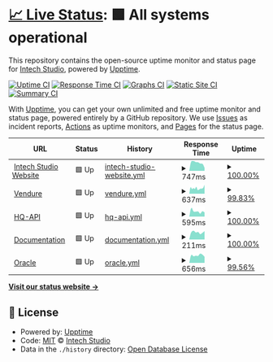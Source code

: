 # [📈 Live Status](https://intechstudio.github.io/uptime): <!--live status--> **🟩 All systems operational**

This repository contains the open-source uptime monitor and status page for [Intech Studio](https://intech.studio), powered by [Upptime](https://github.com/upptime/upptime).

[![Uptime CI](https://github.com/intechstudio/uptime/workflows/Uptime%20CI/badge.svg)](https://github.com/intechstudio/uptime/actions?query=workflow%3A%22Uptime+CI%22)
[![Response Time CI](https://github.com/intechstudio/uptime/workflows/Response%20Time%20CI/badge.svg)](https://github.com/intechstudio/uptime/actions?query=workflow%3A%22Response+Time+CI%22)
[![Graphs CI](https://github.com/intechstudio/uptime/workflows/Graphs%20CI/badge.svg)](https://github.com/intechstudio/uptime/actions?query=workflow%3A%22Graphs+CI%22)
[![Static Site CI](https://github.com/intechstudio/uptime/workflows/Static%20Site%20CI/badge.svg)](https://github.com/intechstudio/uptime/actions?query=workflow%3A%22Static+Site+CI%22)
[![Summary CI](https://github.com/intechstudio/uptime/workflows/Summary%20CI/badge.svg)](https://github.com/intechstudio/uptime/actions?query=workflow%3A%22Summary+CI%22)

With [Upptime](https://upptime.js.org), you can get your own unlimited and free uptime monitor and status page, powered entirely by a GitHub repository. We use [Issues](https://github.com/intechstudio/uptime/issues) as incident reports, [Actions](https://github.com/intechstudio/uptime/actions) as uptime monitors, and [Pages](https://intechstudio.github.io/uptime) for the status page.

<!--start: status pages-->
<!-- This summary is generated by Upptime (https://github.com/upptime/upptime) -->
<!-- Do not edit this manually, your changes will be overwritten -->
<!-- prettier-ignore -->
| URL | Status | History | Response Time | Uptime |
| --- | ------ | ------- | ------------- | ------ |
| <img alt="" src="https://icons.duckduckgo.com/ip3/intech.studio.ico" height="13"> [Intech Studio Website](https://intech.studio/health) | 🟩 Up | [intech-studio-website.yml](https://github.com/intechstudio/uptime/commits/HEAD/history/intech-studio-website.yml) | <details><summary><img alt="Response time graph" src="./graphs/intech-studio-website/response-time-week.png" height="20"> 747ms</summary><br><a href="https://intechstudio.github.io/uptime/history/intech-studio-website"><img alt="Response time 716" src="https://img.shields.io/endpoint?url=https%3A%2F%2Fraw.githubusercontent.com%2Fintechstudio%2Fuptime%2FHEAD%2Fapi%2Fintech-studio-website%2Fresponse-time.json"></a><br><a href="https://intechstudio.github.io/uptime/history/intech-studio-website"><img alt="24-hour response time 282" src="https://img.shields.io/endpoint?url=https%3A%2F%2Fraw.githubusercontent.com%2Fintechstudio%2Fuptime%2FHEAD%2Fapi%2Fintech-studio-website%2Fresponse-time-day.json"></a><br><a href="https://intechstudio.github.io/uptime/history/intech-studio-website"><img alt="7-day response time 747" src="https://img.shields.io/endpoint?url=https%3A%2F%2Fraw.githubusercontent.com%2Fintechstudio%2Fuptime%2FHEAD%2Fapi%2Fintech-studio-website%2Fresponse-time-week.json"></a><br><a href="https://intechstudio.github.io/uptime/history/intech-studio-website"><img alt="30-day response time 684" src="https://img.shields.io/endpoint?url=https%3A%2F%2Fraw.githubusercontent.com%2Fintechstudio%2Fuptime%2FHEAD%2Fapi%2Fintech-studio-website%2Fresponse-time-month.json"></a><br><a href="https://intechstudio.github.io/uptime/history/intech-studio-website"><img alt="1-year response time 716" src="https://img.shields.io/endpoint?url=https%3A%2F%2Fraw.githubusercontent.com%2Fintechstudio%2Fuptime%2FHEAD%2Fapi%2Fintech-studio-website%2Fresponse-time-year.json"></a></details> | <details><summary><a href="https://intechstudio.github.io/uptime/history/intech-studio-website">100.00%</a></summary><a href="https://intechstudio.github.io/uptime/history/intech-studio-website"><img alt="All-time uptime 99.98%" src="https://img.shields.io/endpoint?url=https%3A%2F%2Fraw.githubusercontent.com%2Fintechstudio%2Fuptime%2FHEAD%2Fapi%2Fintech-studio-website%2Fuptime.json"></a><br><a href="https://intechstudio.github.io/uptime/history/intech-studio-website"><img alt="24-hour uptime 100.00%" src="https://img.shields.io/endpoint?url=https%3A%2F%2Fraw.githubusercontent.com%2Fintechstudio%2Fuptime%2FHEAD%2Fapi%2Fintech-studio-website%2Fuptime-day.json"></a><br><a href="https://intechstudio.github.io/uptime/history/intech-studio-website"><img alt="7-day uptime 100.00%" src="https://img.shields.io/endpoint?url=https%3A%2F%2Fraw.githubusercontent.com%2Fintechstudio%2Fuptime%2FHEAD%2Fapi%2Fintech-studio-website%2Fuptime-week.json"></a><br><a href="https://intechstudio.github.io/uptime/history/intech-studio-website"><img alt="30-day uptime 100.00%" src="https://img.shields.io/endpoint?url=https%3A%2F%2Fraw.githubusercontent.com%2Fintechstudio%2Fuptime%2FHEAD%2Fapi%2Fintech-studio-website%2Fuptime-month.json"></a><br><a href="https://intechstudio.github.io/uptime/history/intech-studio-website"><img alt="1-year uptime 99.98%" src="https://img.shields.io/endpoint?url=https%3A%2F%2Fraw.githubusercontent.com%2Fintechstudio%2Fuptime%2FHEAD%2Fapi%2Fintech-studio-website%2Fuptime-year.json"></a></details>
| <img alt="" src="https://icons.duckduckgo.com/ip3/vendure.intech.studio.ico" height="13"> [Vendure](https://vendure.intech.studio/health) | 🟩 Up | [vendure.yml](https://github.com/intechstudio/uptime/commits/HEAD/history/vendure.yml) | <details><summary><img alt="Response time graph" src="./graphs/vendure/response-time-week.png" height="20"> 637ms</summary><br><a href="https://intechstudio.github.io/uptime/history/vendure"><img alt="Response time 588" src="https://img.shields.io/endpoint?url=https%3A%2F%2Fraw.githubusercontent.com%2Fintechstudio%2Fuptime%2FHEAD%2Fapi%2Fvendure%2Fresponse-time.json"></a><br><a href="https://intechstudio.github.io/uptime/history/vendure"><img alt="24-hour response time 1023" src="https://img.shields.io/endpoint?url=https%3A%2F%2Fraw.githubusercontent.com%2Fintechstudio%2Fuptime%2FHEAD%2Fapi%2Fvendure%2Fresponse-time-day.json"></a><br><a href="https://intechstudio.github.io/uptime/history/vendure"><img alt="7-day response time 637" src="https://img.shields.io/endpoint?url=https%3A%2F%2Fraw.githubusercontent.com%2Fintechstudio%2Fuptime%2FHEAD%2Fapi%2Fvendure%2Fresponse-time-week.json"></a><br><a href="https://intechstudio.github.io/uptime/history/vendure"><img alt="30-day response time 591" src="https://img.shields.io/endpoint?url=https%3A%2F%2Fraw.githubusercontent.com%2Fintechstudio%2Fuptime%2FHEAD%2Fapi%2Fvendure%2Fresponse-time-month.json"></a><br><a href="https://intechstudio.github.io/uptime/history/vendure"><img alt="1-year response time 588" src="https://img.shields.io/endpoint?url=https%3A%2F%2Fraw.githubusercontent.com%2Fintechstudio%2Fuptime%2FHEAD%2Fapi%2Fvendure%2Fresponse-time-year.json"></a></details> | <details><summary><a href="https://intechstudio.github.io/uptime/history/vendure">99.83%</a></summary><a href="https://intechstudio.github.io/uptime/history/vendure"><img alt="All-time uptime 99.46%" src="https://img.shields.io/endpoint?url=https%3A%2F%2Fraw.githubusercontent.com%2Fintechstudio%2Fuptime%2FHEAD%2Fapi%2Fvendure%2Fuptime.json"></a><br><a href="https://intechstudio.github.io/uptime/history/vendure"><img alt="24-hour uptime 100.00%" src="https://img.shields.io/endpoint?url=https%3A%2F%2Fraw.githubusercontent.com%2Fintechstudio%2Fuptime%2FHEAD%2Fapi%2Fvendure%2Fuptime-day.json"></a><br><a href="https://intechstudio.github.io/uptime/history/vendure"><img alt="7-day uptime 99.83%" src="https://img.shields.io/endpoint?url=https%3A%2F%2Fraw.githubusercontent.com%2Fintechstudio%2Fuptime%2FHEAD%2Fapi%2Fvendure%2Fuptime-week.json"></a><br><a href="https://intechstudio.github.io/uptime/history/vendure"><img alt="30-day uptime 98.46%" src="https://img.shields.io/endpoint?url=https%3A%2F%2Fraw.githubusercontent.com%2Fintechstudio%2Fuptime%2FHEAD%2Fapi%2Fvendure%2Fuptime-month.json"></a><br><a href="https://intechstudio.github.io/uptime/history/vendure"><img alt="1-year uptime 99.46%" src="https://img.shields.io/endpoint?url=https%3A%2F%2Fraw.githubusercontent.com%2Fintechstudio%2Fuptime%2FHEAD%2Fapi%2Fvendure%2Fuptime-year.json"></a></details>
| <img alt="" src="https://icons.duckduckgo.com/ip3/hq2.intech.studio.ico" height="13"> [HQ-API](https://hq2.intech.studio/health) | 🟩 Up | [hq-api.yml](https://github.com/intechstudio/uptime/commits/HEAD/history/hq-api.yml) | <details><summary><img alt="Response time graph" src="./graphs/hq-api/response-time-week.png" height="20"> 595ms</summary><br><a href="https://intechstudio.github.io/uptime/history/hq-api"><img alt="Response time 625" src="https://img.shields.io/endpoint?url=https%3A%2F%2Fraw.githubusercontent.com%2Fintechstudio%2Fuptime%2FHEAD%2Fapi%2Fhq-api%2Fresponse-time.json"></a><br><a href="https://intechstudio.github.io/uptime/history/hq-api"><img alt="24-hour response time 477" src="https://img.shields.io/endpoint?url=https%3A%2F%2Fraw.githubusercontent.com%2Fintechstudio%2Fuptime%2FHEAD%2Fapi%2Fhq-api%2Fresponse-time-day.json"></a><br><a href="https://intechstudio.github.io/uptime/history/hq-api"><img alt="7-day response time 595" src="https://img.shields.io/endpoint?url=https%3A%2F%2Fraw.githubusercontent.com%2Fintechstudio%2Fuptime%2FHEAD%2Fapi%2Fhq-api%2Fresponse-time-week.json"></a><br><a href="https://intechstudio.github.io/uptime/history/hq-api"><img alt="30-day response time 585" src="https://img.shields.io/endpoint?url=https%3A%2F%2Fraw.githubusercontent.com%2Fintechstudio%2Fuptime%2FHEAD%2Fapi%2Fhq-api%2Fresponse-time-month.json"></a><br><a href="https://intechstudio.github.io/uptime/history/hq-api"><img alt="1-year response time 625" src="https://img.shields.io/endpoint?url=https%3A%2F%2Fraw.githubusercontent.com%2Fintechstudio%2Fuptime%2FHEAD%2Fapi%2Fhq-api%2Fresponse-time-year.json"></a></details> | <details><summary><a href="https://intechstudio.github.io/uptime/history/hq-api">100.00%</a></summary><a href="https://intechstudio.github.io/uptime/history/hq-api"><img alt="All-time uptime 99.93%" src="https://img.shields.io/endpoint?url=https%3A%2F%2Fraw.githubusercontent.com%2Fintechstudio%2Fuptime%2FHEAD%2Fapi%2Fhq-api%2Fuptime.json"></a><br><a href="https://intechstudio.github.io/uptime/history/hq-api"><img alt="24-hour uptime 100.00%" src="https://img.shields.io/endpoint?url=https%3A%2F%2Fraw.githubusercontent.com%2Fintechstudio%2Fuptime%2FHEAD%2Fapi%2Fhq-api%2Fuptime-day.json"></a><br><a href="https://intechstudio.github.io/uptime/history/hq-api"><img alt="7-day uptime 100.00%" src="https://img.shields.io/endpoint?url=https%3A%2F%2Fraw.githubusercontent.com%2Fintechstudio%2Fuptime%2FHEAD%2Fapi%2Fhq-api%2Fuptime-week.json"></a><br><a href="https://intechstudio.github.io/uptime/history/hq-api"><img alt="30-day uptime 100.00%" src="https://img.shields.io/endpoint?url=https%3A%2F%2Fraw.githubusercontent.com%2Fintechstudio%2Fuptime%2FHEAD%2Fapi%2Fhq-api%2Fuptime-month.json"></a><br><a href="https://intechstudio.github.io/uptime/history/hq-api"><img alt="1-year uptime 99.93%" src="https://img.shields.io/endpoint?url=https%3A%2F%2Fraw.githubusercontent.com%2Fintechstudio%2Fuptime%2FHEAD%2Fapi%2Fhq-api%2Fuptime-year.json"></a></details>
| <img alt="" src="https://icons.duckduckgo.com/ip3/grid-documentation.onrender.com.ico" height="13"> [Documentation](https://grid-documentation.onrender.com/) | 🟩 Up | [documentation.yml](https://github.com/intechstudio/uptime/commits/HEAD/history/documentation.yml) | <details><summary><img alt="Response time graph" src="./graphs/documentation/response-time-week.png" height="20"> 211ms</summary><br><a href="https://intechstudio.github.io/uptime/history/documentation"><img alt="Response time 230" src="https://img.shields.io/endpoint?url=https%3A%2F%2Fraw.githubusercontent.com%2Fintechstudio%2Fuptime%2FHEAD%2Fapi%2Fdocumentation%2Fresponse-time.json"></a><br><a href="https://intechstudio.github.io/uptime/history/documentation"><img alt="24-hour response time 243" src="https://img.shields.io/endpoint?url=https%3A%2F%2Fraw.githubusercontent.com%2Fintechstudio%2Fuptime%2FHEAD%2Fapi%2Fdocumentation%2Fresponse-time-day.json"></a><br><a href="https://intechstudio.github.io/uptime/history/documentation"><img alt="7-day response time 211" src="https://img.shields.io/endpoint?url=https%3A%2F%2Fraw.githubusercontent.com%2Fintechstudio%2Fuptime%2FHEAD%2Fapi%2Fdocumentation%2Fresponse-time-week.json"></a><br><a href="https://intechstudio.github.io/uptime/history/documentation"><img alt="30-day response time 212" src="https://img.shields.io/endpoint?url=https%3A%2F%2Fraw.githubusercontent.com%2Fintechstudio%2Fuptime%2FHEAD%2Fapi%2Fdocumentation%2Fresponse-time-month.json"></a><br><a href="https://intechstudio.github.io/uptime/history/documentation"><img alt="1-year response time 231" src="https://img.shields.io/endpoint?url=https%3A%2F%2Fraw.githubusercontent.com%2Fintechstudio%2Fuptime%2FHEAD%2Fapi%2Fdocumentation%2Fresponse-time-year.json"></a></details> | <details><summary><a href="https://intechstudio.github.io/uptime/history/documentation">100.00%</a></summary><a href="https://intechstudio.github.io/uptime/history/documentation"><img alt="All-time uptime 99.99%" src="https://img.shields.io/endpoint?url=https%3A%2F%2Fraw.githubusercontent.com%2Fintechstudio%2Fuptime%2FHEAD%2Fapi%2Fdocumentation%2Fuptime.json"></a><br><a href="https://intechstudio.github.io/uptime/history/documentation"><img alt="24-hour uptime 100.00%" src="https://img.shields.io/endpoint?url=https%3A%2F%2Fraw.githubusercontent.com%2Fintechstudio%2Fuptime%2FHEAD%2Fapi%2Fdocumentation%2Fuptime-day.json"></a><br><a href="https://intechstudio.github.io/uptime/history/documentation"><img alt="7-day uptime 100.00%" src="https://img.shields.io/endpoint?url=https%3A%2F%2Fraw.githubusercontent.com%2Fintechstudio%2Fuptime%2FHEAD%2Fapi%2Fdocumentation%2Fuptime-week.json"></a><br><a href="https://intechstudio.github.io/uptime/history/documentation"><img alt="30-day uptime 100.00%" src="https://img.shields.io/endpoint?url=https%3A%2F%2Fraw.githubusercontent.com%2Fintechstudio%2Fuptime%2FHEAD%2Fapi%2Fdocumentation%2Fuptime-month.json"></a><br><a href="https://intechstudio.github.io/uptime/history/documentation"><img alt="1-year uptime 100.00%" src="https://img.shields.io/endpoint?url=https%3A%2F%2Fraw.githubusercontent.com%2Fintechstudio%2Fuptime%2FHEAD%2Fapi%2Fdocumentation%2Fuptime-year.json"></a></details>
| <img alt="" src="https://icons.duckduckgo.com/ip3/oracle.intech.studio.ico" height="13"> [Oracle](https://oracle.intech.studio/healthz) | 🟩 Up | [oracle.yml](https://github.com/intechstudio/uptime/commits/HEAD/history/oracle.yml) | <details><summary><img alt="Response time graph" src="./graphs/oracle/response-time-week.png" height="20"> 656ms</summary><br><a href="https://intechstudio.github.io/uptime/history/oracle"><img alt="Response time 629" src="https://img.shields.io/endpoint?url=https%3A%2F%2Fraw.githubusercontent.com%2Fintechstudio%2Fuptime%2FHEAD%2Fapi%2Foracle%2Fresponse-time.json"></a><br><a href="https://intechstudio.github.io/uptime/history/oracle"><img alt="24-hour response time 633" src="https://img.shields.io/endpoint?url=https%3A%2F%2Fraw.githubusercontent.com%2Fintechstudio%2Fuptime%2FHEAD%2Fapi%2Foracle%2Fresponse-time-day.json"></a><br><a href="https://intechstudio.github.io/uptime/history/oracle"><img alt="7-day response time 656" src="https://img.shields.io/endpoint?url=https%3A%2F%2Fraw.githubusercontent.com%2Fintechstudio%2Fuptime%2FHEAD%2Fapi%2Foracle%2Fresponse-time-week.json"></a><br><a href="https://intechstudio.github.io/uptime/history/oracle"><img alt="30-day response time 724" src="https://img.shields.io/endpoint?url=https%3A%2F%2Fraw.githubusercontent.com%2Fintechstudio%2Fuptime%2FHEAD%2Fapi%2Foracle%2Fresponse-time-month.json"></a><br><a href="https://intechstudio.github.io/uptime/history/oracle"><img alt="1-year response time 629" src="https://img.shields.io/endpoint?url=https%3A%2F%2Fraw.githubusercontent.com%2Fintechstudio%2Fuptime%2FHEAD%2Fapi%2Foracle%2Fresponse-time-year.json"></a></details> | <details><summary><a href="https://intechstudio.github.io/uptime/history/oracle">99.56%</a></summary><a href="https://intechstudio.github.io/uptime/history/oracle"><img alt="All-time uptime 99.61%" src="https://img.shields.io/endpoint?url=https%3A%2F%2Fraw.githubusercontent.com%2Fintechstudio%2Fuptime%2FHEAD%2Fapi%2Foracle%2Fuptime.json"></a><br><a href="https://intechstudio.github.io/uptime/history/oracle"><img alt="24-hour uptime 96.93%" src="https://img.shields.io/endpoint?url=https%3A%2F%2Fraw.githubusercontent.com%2Fintechstudio%2Fuptime%2FHEAD%2Fapi%2Foracle%2Fuptime-day.json"></a><br><a href="https://intechstudio.github.io/uptime/history/oracle"><img alt="7-day uptime 99.56%" src="https://img.shields.io/endpoint?url=https%3A%2F%2Fraw.githubusercontent.com%2Fintechstudio%2Fuptime%2FHEAD%2Fapi%2Foracle%2Fuptime-week.json"></a><br><a href="https://intechstudio.github.io/uptime/history/oracle"><img alt="30-day uptime 99.76%" src="https://img.shields.io/endpoint?url=https%3A%2F%2Fraw.githubusercontent.com%2Fintechstudio%2Fuptime%2FHEAD%2Fapi%2Foracle%2Fuptime-month.json"></a><br><a href="https://intechstudio.github.io/uptime/history/oracle"><img alt="1-year uptime 99.61%" src="https://img.shields.io/endpoint?url=https%3A%2F%2Fraw.githubusercontent.com%2Fintechstudio%2Fuptime%2FHEAD%2Fapi%2Foracle%2Fuptime-year.json"></a></details>

<!--end: status pages-->

[**Visit our status website →**](https://intechstudio.github.io/uptime)

## 📄 License

- Powered by: [Upptime](https://github.com/upptime/upptime)
- Code: [MIT](./LICENSE) © [Intech Studio](https://intech.studio)
- Data in the `./history` directory: [Open Database License](https://opendatacommons.org/licenses/odbl/1-0/)
